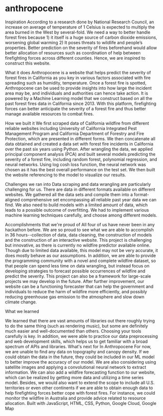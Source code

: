 # anthropocene
Inspiration
According to a research done by National Research Council, an increase on average of temperature of 1 Celsius is expected to multiply the area burned in the West by several-fold. We need a way to better handle forest fires because 1) it itself is a huge source of carbon dioxide emissions, worsening global warming 2) It poses threats to wildlife and people’s properties. Better prediction on the severity of fires beforehand would allow better allocation of resources such as coordination of help between firefighting forces across different counties.  Hence, we are inspired to construct this website. 
 
What it does
Anthropocene is a website that helps predict the severity of forest fires in California as you key in various factors associated with fire spreading such as humidity, temperature. Once a forest fire is spotted, Anthropocene can be used to provide insights into how large the incident area may be, and individuals and authorities can hence take action. It is powered by a Machine Learning model that we construct based on all the past forest fires data in California since 2013. With this platform, firefighting forces can better anticipate the severity of a forest fire and thus better manage available resources to combat fires. 
 
How we built it
We first scraped data of California wildfire from different reliable websites including University of California Integrated Pest Management Program and California Department of Forestry and Fire Protection, which are presented in different forms. We then concatenate all data obtained and created a data set with forest fire incidents in California over the past six years using Python. After wrangling the data, we applied principal component analysis (PCA) and built several models predicting the severity of a forest fire, including random forest, polynomial regression, and neural networks. Using log cosh loss function, the neural network was chosen as it has the best overall performance on the test set. We then built the website referencing to the model to visualize our results.
 
Challenges we ran into
Data scraping and data wrangling are particularly challenging for us. There are data in different formats available on different websites. We gathered all the data sets and compile them into a format-aligned comprehensive set encompassing all reliable past year data we can find. We also need to build models with a limited amount of data, which leads to a possible outcome of overfitting. We had to implement various machine learning techniques carefully, and choose among different models.
 
Accomplishments that we're proud of
All four of us have never been in any hackathon before. We are so proud to see what we are able to accomplish in 36 hours--collection of data, data cleaning, the construction of models and the construction of an interactive website. This project is challenging but innovative, as there is currently no wildfire predictor available online. Though due to limited data available, this model may not be very accurate, it does mostly behave as our assumptions. In addition, we are able to provide the programming community with a novel and complete wildfire dataset, so that people can spend less time on data wrangling, but instead focus on developing strategies to forecast possible occurrences of wildfire and predict the severity. This project can also be a framework for large-scale projects we may develop in the future. After further improvement, our website can be a functioning forecaster that can help the government and individuals to reduce the harm of wildfire more efficiently, and possibly reducing greenhouse gas emission to the atmosphere and slow down climate change.
 
What we learned
 
We learned that there are vast amounts of libraries out there roughly trying to do the same thing (such as rendering music), but some are definitely much easier and well-documented than others. Choosing your tools carefully is key. In addition, we were able to practice our data preprocessing and web development skills, which helps us to get familiar with a broad spectrum of APIs and libraries.
What's next for In Anthropocene 
For now, we are unable to find any data on topography and canopy density. If we could obtain the data in the future, they could be included in our ML model to better improve the accuracy of our model. We are also considering using satellite images and applying a convolutional neural network to extract information. We can also add a wildfire forecasting function to our website, which can be realized by getting more data and utilizing a time series model.
Besides, we would also want to extend the scope to include all U.S. territories or even other continents if we are able to obtain enough data to help firefighting forces better cope with forest fires. For instance, we could monitor the wildfire in Australia and provide advice related to resource allocation. 
Built with
JavaScript, HTML, CSS, Python, Google Cloud, Google Map


